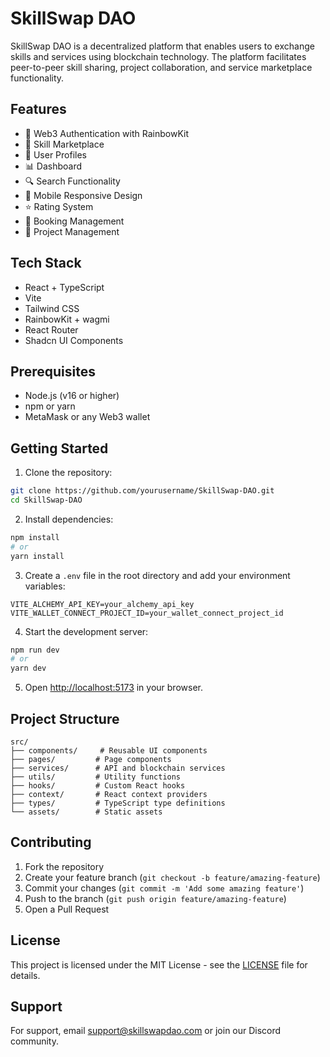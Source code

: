 # SkillSwap DAO

SkillSwap DAO is a decentralized platform that enables users to exchange skills and services using blockchain technology. The platform facilitates peer-to-peer skill sharing, project collaboration, and service marketplace functionality.

## Features

- 🔐 Web3 Authentication with RainbowKit
- 💼 Skill Marketplace
- 👥 User Profiles
- 📊 Dashboard
- 🔍 Search Functionality
- 📱 Mobile Responsive Design
- ⭐ Rating System
- 📅 Booking Management
- 🎯 Project Management

## Tech Stack

- React + TypeScript
- Vite
- Tailwind CSS
- RainbowKit + wagmi
- React Router
- Shadcn UI Components

## Prerequisites

- Node.js (v16 or higher)
- npm or yarn
- MetaMask or any Web3 wallet

## Getting Started

1. Clone the repository:
```bash
git clone https://github.com/yourusername/SkillSwap-DAO.git
cd SkillSwap-DAO
```

2. Install dependencies:
```bash
npm install
# or
yarn install
```

3. Create a `.env` file in the root directory and add your environment variables:
```env
VITE_ALCHEMY_API_KEY=your_alchemy_api_key
VITE_WALLET_CONNECT_PROJECT_ID=your_wallet_connect_project_id
```

4. Start the development server:
```bash
npm run dev
# or
yarn dev
```

5. Open [http://localhost:5173](http://localhost:5173) in your browser.

## Project Structure

```
src/
├── components/     # Reusable UI components
├── pages/         # Page components
├── services/      # API and blockchain services
├── utils/         # Utility functions
├── hooks/         # Custom React hooks
├── context/       # React context providers
├── types/         # TypeScript type definitions
└── assets/        # Static assets
```

## Contributing

1. Fork the repository
2. Create your feature branch (`git checkout -b feature/amazing-feature`)
3. Commit your changes (`git commit -m 'Add some amazing feature'`)
4. Push to the branch (`git push origin feature/amazing-feature`)
5. Open a Pull Request

## License

This project is licensed under the MIT License - see the [LICENSE](LICENSE) file for details.

## Support

For support, email support@skillswapdao.com or join our Discord community.
